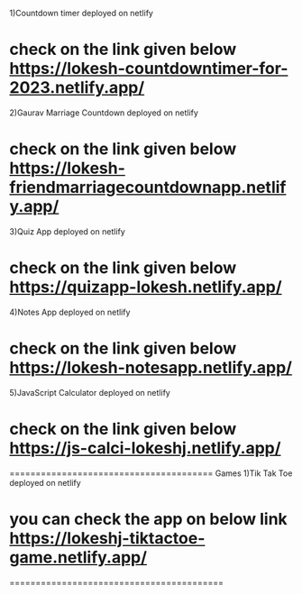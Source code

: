 
1)Countdown timer
deployed on netlify

check on the link given below
https://lokesh-countdowntimer-for-2023.netlify.app/
=============================================

2)Gaurav Marriage Countdown
deployed on netlify

check on the link given below
https://lokesh-friendmarriagecountdownapp.netlify.app/
=====================================
3)Quiz App
deployed on netlify

check on the link given below
https://quizapp-lokesh.netlify.app/
=========================================
4)Notes App
deployed on netlify

check on the link given below
https://lokesh-notesapp.netlify.app/
=========================================
5)JavaScript Calculator
deployed on netlify

check on the link given below
https://js-calci-lokeshj.netlify.app/
=======================================
=======================================
Games
1)Tik Tak Toe
deployed on netlify

you can check the app on below link
https://lokeshj-tiktactoe-game.netlify.app/
========================================
=========================================
